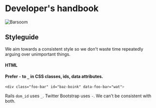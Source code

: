 # Developer's handbook

![Barsoom](http://barsoom.se/barsoom.png)


## Styleguide

We aim towards a consistent style so we don't waste time repeatedly arguing over unimportant things.

#### HTML

#### Prefer `-` to `_` in CSS classes, ids, data attributes.

``` css
<div class="foo-bar" id="baz-boink" data-foo-bar="wat">
```

Rails `dom_id` uses `_`. Twitter Bootstrap uses `-`. We can't be consistent with both.
